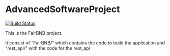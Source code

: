 # AdvancedSoftwareProject
[![Build Status](https://travis-ci.com/flruee/AdvancedSoftwareProject.svg?token=fp5ppBj9DyWPBuhMzGBq&branch=Development)](https://travis-ci.com/flruee/AdvancedSoftwareProject)

This is the FairBNB project.

It consist of "FairBNB/" which contains the code to build the application and "rest_api/" with the code for the rest_api
